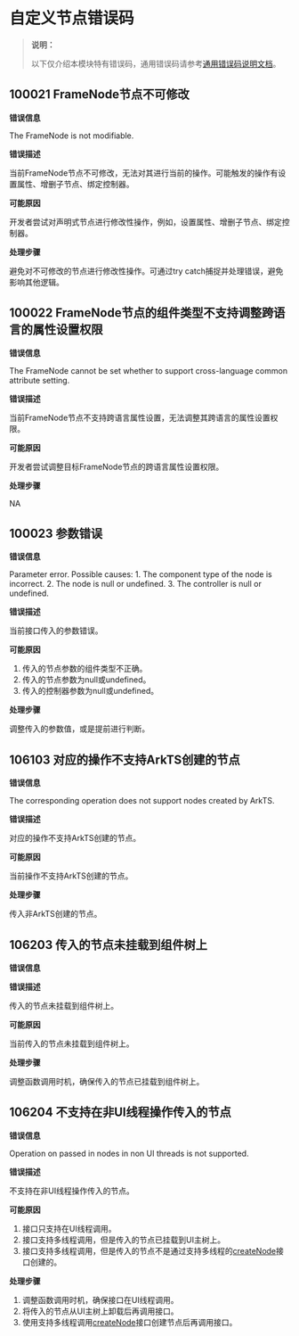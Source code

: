 # 自定义节点错误码
<!--Kit: ArkUI-->
<!--Subsystem: ArkUI-->
<!--Owner: @wangchensu1-->
<!--Designer: @xiang-shouxing-->
<!--Tester: @sally__-->
<!--Adviser: @HelloCrease-->

> **说明：**
>
> 以下仅介绍本模块特有错误码，通用错误码请参考[通用错误码说明文档](../errorcode-universal.md)。

## 100021 FrameNode节点不可修改

**错误信息**

The FrameNode is not modifiable.

**错误描述**

当前FrameNode节点不可修改，无法对其进行当前的操作。可能触发的操作有设置属性、增删子节点、绑定控制器。

**可能原因**

开发者尝试对声明式节点进行修改性操作，例如，设置属性、增删子节点、绑定控制器。

**处理步骤**

避免对不可修改的节点进行修改性操作。可通过try catch捕捉并处理错误，避免影响其他逻辑。

## 100022 FrameNode节点的组件类型不支持调整跨语言的属性设置权限

**错误信息**

The FrameNode cannot be set whether to support cross-language common attribute setting.

**错误描述**

当前FrameNode节点不支持跨语言属性设置，无法调整其跨语言的属性设置权限。

**可能原因**

开发者尝试调整目标FrameNode节点的跨语言属性设置权限。

**处理步骤**

NA

## 100023 参数错误

**错误信息**

Parameter error. Possible causes: 1. The component type of the node is incorrect. 2. The node is null or undefined. 3. The controller is null or undefined.

**错误描述**

当前接口传入的参数错误。

**可能原因**

1. 传入的节点参数的组件类型不正确。
2. 传入的节点参数为null或undefined。
3. 传入的控制器参数为null或undefined。

**处理步骤**

调整传入的参数值，或是提前进行判断。

## 106103 对应的操作不支持ArkTS创建的节点

**错误信息**

The corresponding operation does not support nodes created by ArkTS.

**错误描述**

对应的操作不支持ArkTS创建的节点。

**可能原因**

当前操作不支持ArkTS创建的节点。

**处理步骤**

传入非ArkTS创建的节点。

## 106203 传入的节点未挂载到组件树上

**错误信息**

**错误描述**

传入的节点未挂载到组件树上。

**可能原因**

当前传入的节点未挂载到组件树上。

**处理步骤**

调整函数调用时机，确保传入的节点已挂载到组件树上。

## 106204 不支持在非UI线程操作传入的节点

**错误信息**

Operation on passed in nodes in non UI threads is not supported.

**错误描述**

不支持在非UI线程操作传入的节点。

**可能原因**

1. 接口只支持在UI线程调用。
2. 接口支持多线程调用，但是传入的节点已挂载到UI主树上。
3. 接口支持多线程调用，但是传入的节点不是通过支持多线程的[createNode](capi-arkui-nativemodule-arkui-nativenodeapi-1.md#createnode)接口创建的。

**处理步骤**

1. 调整函数调用时机，确保接口在UI线程调用。
2. 将传入的节点从UI主树上卸载后再调用接口。
3. 使用支持多线程调用[createNode](capi-arkui-nativemodule-arkui-nativenodeapi-1.md#createnode)接口创建节点后再调用接口。